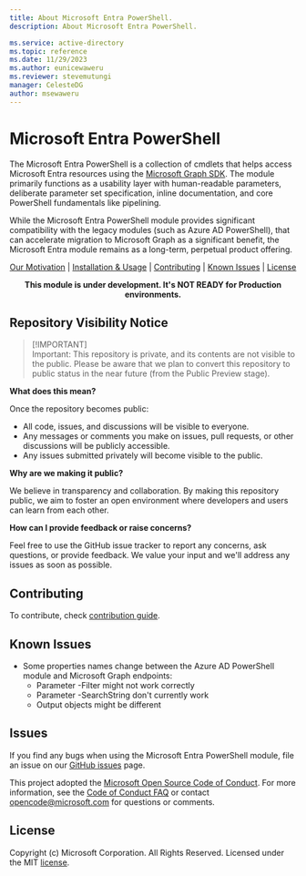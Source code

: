 ```yaml
---
title: About Microsoft Entra PowerShell.
description: About Microsoft Entra PowerShell.

ms.service: active-directory
ms.topic: reference
ms.date: 11/29/2023
ms.author: eunicewaweru
ms.reviewer: stevemutungi
manager: CelesteDG
author: msewaweru
---
```

# Microsoft Entra PowerShell

The Microsoft Entra PowerShell is a collection of cmdlets that helps access Microsoft Entra resources using the [Microsoft Graph SDK](https://github.com/microsoftgraph/msgraph-sdk-powershell). The module primarily functions as a usability layer with human-readable parameters, deliberate parameter set specification, inline documentation, and core PowerShell fundamentals like pipelining.

While the Microsoft Entra PowerShell module provides significant compatibility with the legacy modules (such as Azure AD PowerShell), that can accelerate migration to Microsoft Graph as a significant benefit, the Microsoft Entra module remains as a long-term, perpetual product offering.

<p align="center">
   <a href="MOTIVATION.md">Our Motivation</a> |
  <a href="https://github.com/microsoftgraph/entra-powershell/blob/main/GE-STARTED.md">Installation & Usage</a> |
  <a href="#contributing">Contributing</a> |
  <a href="#known-issues">Known Issues</a> |
  <a href="#license">License</a>
</p>

<p align="center">
<strong>This module is under development. It's NOT READY for Production environments.</strong>
</p>

## Repository Visibility Notice
>
> [!IMPORTANT]  
> Important: This repository is private, and its contents are not visible to the public. Please be aware that we plan to convert this repository to public status in the near future (from the Public Preview stage).

**What does this mean?**

Once the repository becomes public:

- All code, issues, and discussions will be visible to everyone.
- Any messages or comments you make on issues, pull requests, or other discussions will be publicly accessible.
- Any issues submitted privately will become visible to the public.

**Why are we making it public?**

We believe in transparency and collaboration. By making this repository public, we aim to foster an open environment where developers and users can learn from each other.

**How can I provide feedback or raise concerns?**

Feel free to use the GitHub issue tracker to report any concerns, ask questions, or provide feedback. We value your input and we'll address any issues as soon as possible.

## Contributing

To contribute, check [contribution guide](https://github.com/microsoftgraph/entra-powershell/blob/main/CONTRIBUTING.md).

## Known Issues

- Some properties names change between the Azure AD PowerShell module and Microsoft Graph endpoints:
  - Parameter -Filter might not work correctly
  - Parameter -SearchString don't currently work
  - Output objects might be different

## Issues

If you find any bugs when using the Microsoft Entra PowerShell module, file an issue on our [GitHub issues](https://github.com/microsoftgraph/entra-powershell/issues) page.

This project adopted the [Microsoft Open Source Code of Conduct](https://opensource.microsoft.com/codeofconduct/). For more information, see the [Code of Conduct FAQ](https://opensource.microsoft.com/codeofconduct/faq/) or contact [opencode@microsoft.com](mailto:opencode@microsoft.com) for questions or comments.

## License

Copyright (c) Microsoft Corporation. All Rights Reserved. Licensed under the MIT [license](LICENSE).